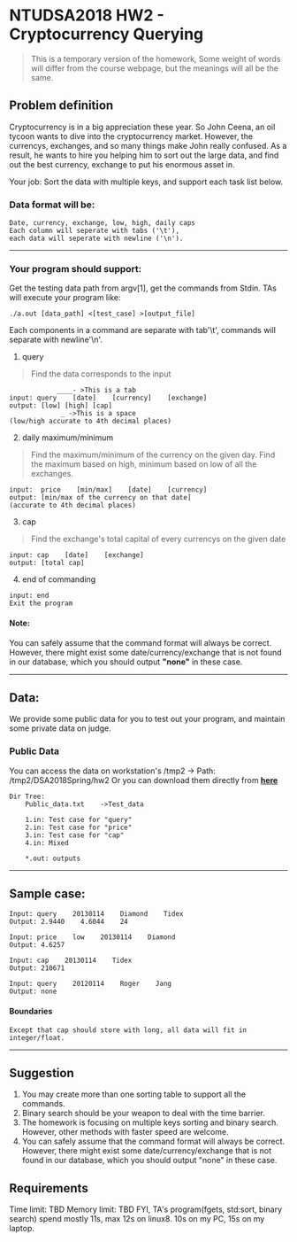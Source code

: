 # NTUDSA2018 HW2 - Cryptocurrency Querying
> This is a temporary version of the homework, Some weight of words will differ from the course webpage, but the meanings will all be the same.
## Problem definition
Cryptocurrency is in a big appreciation these year. So John Ceena, an oil tycoon wants to dive into the cryptocurrency market. However, the currencys, exchanges, and so many things make John really confused. As a result, he wants to hire you helping him to sort out the large data, and find out the best currency, exchange to put his enormous asset in.

Your job: Sort the data with multiple keys, and support each task list below.

### Data format will be:
```
Date, currency, exchange, low, high, daily caps
Each column will seperate with tabs ('\t'), 
each data will seperate with newline ('\n').
```
---
### Your program should support:
Get the testing data path from argv[1], get the commands from Stdin.
TAs will execute your program like: 
```
./a.out [data_path] <[test_case] >[output_file]
```
Each components in a command are separate with tab'\t', 
commands will separate with newline'\n'.

1. query
> Find the data corresponds to the input
```
            ____- >This is a tab
input: query    [date]    [currency]    [exchange]
output: [low] [high] [cap]
             _ ->This is a space
(low/high accurate to 4th decimal places)
```

2. daily maximum/minimum
> Find the maximum/minimum of the currency on the given day.
> Find the maximum based on high, minimum based on low of all the exchanges.
```
input:  price    [min/max]    [date]    [currency]
output: [min/max of the currency on that date]
(accurate to 4th decimal places)
```

3. cap
> Find the exchange's total capital of every currencys on the given date
```
input: cap    [date]    [exchange]
output: [total cap]
```

4. end of commanding
```
input: end
Exit the program
```
#### Note:
You can safely assume that the command format will always be correct. However, there might exist some date/currency/exchange that is not found in our database, which you should output **"none"** in these case.

---

## Data:
We provide some public data for you to test out your program, and maintain some private data on judge.

### Public Data
You can access the data on workstation's /tmp2
-> Path: /tmp2/DSA2018Spring/hw2
Or you can download them  directly from **[here](https://www.csie.ntu.edu.tw/~cyshih/dsa_hw2/)**
```
Dir Tree:
    Public_data.txt    ->Test_data
    
    1.in: Test case for "query"
    2.in: Test case for "price"
    3.in: Test case for "cap"
    4.in: Mixed
    
    *.out: outputs
```


---
## Sample case:
```
Input: query    20130114    Diamond    Tidex
Output: 2.9440    4.6044    24
```

```
Input: price    low    20130114    Diamond
Output: 4.6257
```
```
Input: cap    20130114    Tidex
Output: 210671
```
```
Input: query    20120114    Roger    Jang
Output: none
```
#### Boundaries
```
Except that cap should store with long, all data will fit in integer/float.
```
---
## Suggestion
1. You may create more than one sorting table to support all the commands.
2. Binary search should be your weapon to deal with the time barrier.
3. The homework is focusing on multiple keys sorting and binary search. However, other methods with faster speed are welcome.
4. You can safely assume that the command format will always be correct. However, there might exist some date/currency/exchange that is not found in our database, which you should output "none" in these case.


## Requirements
Time limit: TBD
Memory limit: TBD
FYI, TA's program(fgets, std:sort, binary search) spend mostly 11s, max 12s on linux8. 10s on my PC, 15s on my laptop.